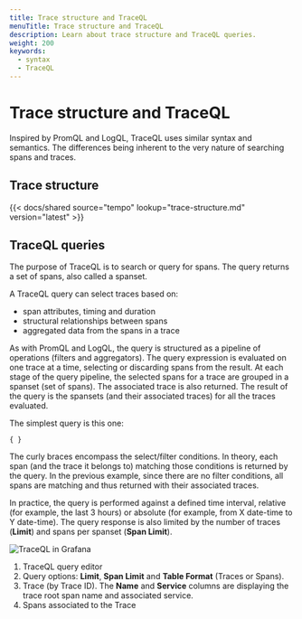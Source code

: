 ```yaml
---
title: Trace structure and TraceQL
menuTitle: Trace structure and TraceQL
description: Learn about trace structure and TraceQL queries.
weight: 200
keywords:
  - syntax
  - TraceQL
---
```


# Trace structure and TraceQL

Inspired by PromQL and LogQL, TraceQL uses similar syntax and semantics.
The differences being inherent to the very nature of searching spans and traces.

## Trace structure

[//]: # 'Shared content for best practices for traces'
[//]: # 'This content is located in /tempo/docs/sources/shared/trace-structure.md'

{{< docs/shared source="tempo" lookup="trace-structure.md" version="latest" >}}

## TraceQL queries

The purpose of TraceQL is to search or query for spans.
The query returns a set of spans, also called a spanset.

A TraceQL query can select traces based on:

- span attributes, timing and duration
- structural relationships between spans
- aggregated data from the spans in a trace

As with PromQL and LogQL, the query is structured as a pipeline of operations (filters and aggregators).
The query expression is evaluated on one trace at a time, selecting or discarding spans from the result.
At each stage of the query pipeline, the selected spans for a trace are grouped in a spanset (set of spans).
The associated trace is also returned. The result of the query is the spansets (and their associated traces) for all the traces evaluated.

The simplest query is this one:

```
{ }
```

The curly braces encompass the select/filter conditions.
In theory, each span (and the trace it belongs to) matching those conditions is returned by the query.
In the previous example, since there are no filter conditions, all spans are matching and thus returned with their associated traces.

In practice, the query is performed against a defined time interval, relative (for example, the last 3 hours) or absolute (for example, from X date-time to Y date-time).
The query response is also limited by the number of traces (**Limit**) and spans per spanset (**Span Limit**).

![TraceQL in Grafana](/media/docs/tempo/traceql/TraceQL-in-Grafana.png)

1. TraceQL query editor
2. Query options: **Limit**, **Span Limit** and **Table Format** (Traces or Spans).
3. Trace (by Trace ID). The **Name** and **Service** columns are displaying the trace root span name and associated service.
4. Spans associated to the Trace
